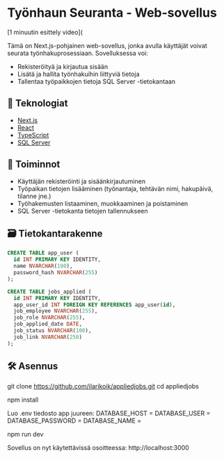 # Työnhaun Seuranta - Web-sovellus

[1 minuutin esittely video](

Tämä on Next.js-pohjainen web-sovellus, jonka avulla käyttäjät voivat seurata työnhakuprosessiaan. Sovelluksessa voi:
- Rekisteröityä ja kirjautua sisään
- Lisätä ja hallita työnhakuihin liittyviä tietoja
- Tallentaa työpaikkojen tietoja SQL Server -tietokantaan

## 🔧 Teknologiat

- [Next.js](https://nextjs.org/)
- [React](https://react.dev/)
- [TypeScript](https://www.typescriptlang.org/) 
- [SQL Server](https://www.microsoft.com/en-us/sql-server)
  
## 🚀 Toiminnot

- Käyttäjän rekisteröinti ja sisäänkirjautuminen
- Työpaikan tietojen lisääminen (työnantaja, tehtävän nimi, hakupäivä, tilanne jne.)
- Työhakemusten listaaminen, muokkaaminen ja poistaminen
- SQL Server -tietokanta tietojen tallennukseen

## 🗃️ Tietokantarakenne
```sql
CREATE TABLE app_user (
  id INT PRIMARY KEY IDENTITY,
  name NVARCHAR(100),
  password_hash NVARCHAR(255)
);

CREATE TABLE jobs_applied (
  id INT PRIMARY KEY IDENTITY,
  app_user_id INT FOREIGN KEY REFERENCES app_user(id),
  job_employee NVARCHAR(255),
  job_role NVARCHAR(255),
  job_applied_date DATE,
  job_status NVARCHAR(100),
  job_link NVARCHAR(250)
);
```

## 🛠️ Asennus
  git clone https://github.com/ilarikoik/appliedjobs.git
  cd appliedjobs


npm install


Luo .env tiedosto app juureen:
  DATABASE_HOST = 
  DATABASE_USER =
  DATABASE_PASSWORD =
  DATABASE_NAME =

npm run dev


Sovellus on nyt käytettävissä osoitteessa: http://localhost:3000
